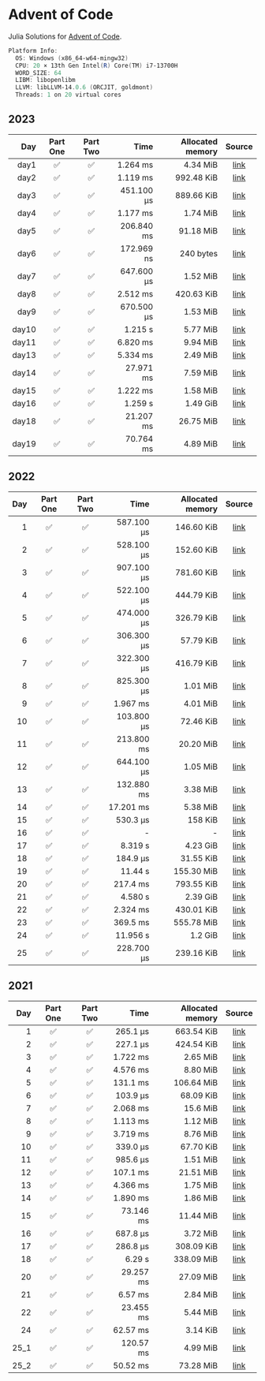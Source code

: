 # Advent of Code

Julia Solutions for [Advent of Code](https://adventofcode.com/2022/).

```powershell
Platform Info:
  OS: Windows (x86_64-w64-mingw32)
  CPU: 20 × 13th Gen Intel(R) Core(TM) i7-13700H
  WORD_SIZE: 64
  LIBM: libopenlibm
  LLVM: libLLVM-14.0.6 (ORCJIT, goldmont)
  Threads: 1 on 20 virtual cores
```

## 2023

|   Day |      Part One      |      Part Two      |       Time | Allocated memory |                                  Source                                   |
| ----: | :----------------: | :----------------: | ---------: | ---------------: | :-----------------------------------------------------------------------: |
|  day1 | :white_check_mark: | :white_check_mark: |   1.264 ms |         4.34 MiB | [link](https://github.com/jake484/adventofcode/blob/master/2023/day1.jl)  |
|  day2 | :white_check_mark: | :white_check_mark: |   1.119 ms |       992.48 KiB | [link](https://github.com/jake484/adventofcode/blob/master/2023/day2.jl)  |
|  day3 | :white_check_mark: | :white_check_mark: | 451.100 μs |       889.66 KiB | [link](https://github.com/jake484/adventofcode/blob/master/2023/day3.jl)  |
|  day4 | :white_check_mark: | :white_check_mark: |   1.177 ms |         1.74 MiB | [link](https://github.com/jake484/adventofcode/blob/master/2023/day4.jl)  |
|  day5 | :white_check_mark: | :white_check_mark: | 206.840 ms |        91.18 MiB | [link](https://github.com/jake484/adventofcode/blob/master/2023/day5.jl)  |
|  day6 | :white_check_mark: | :white_check_mark: | 172.969 ns |        240 bytes | [link](https://github.com/jake484/adventofcode/blob/master/2023/day6.jl)  |
|  day7 | :white_check_mark: | :white_check_mark: | 647.600 μs |         1.52 MiB | [link](https://github.com/jake484/adventofcode/blob/master/2023/day7.jl)  |
|  day8 | :white_check_mark: | :white_check_mark: |   2.512 ms |       420.63 KiB | [link](https://github.com/jake484/adventofcode/blob/master/2023/day8.jl)  |
|  day9 | :white_check_mark: | :white_check_mark: | 670.500 μs |         1.53 MiB | [link](https://github.com/jake484/adventofcode/blob/master/2023/day9.jl)  |
| day10 | :white_check_mark: | :white_check_mark: |    1.215 s |         5.77 MiB | [link](https://github.com/jake484/adventofcode/blob/master/2023/day10.jl) |
| day11 | :white_check_mark: | :white_check_mark: |   6.820 ms |         9.94 MiB | [link](https://github.com/jake484/adventofcode/blob/master/2023/day11.jl) |
| day13 | :white_check_mark: | :white_check_mark: |   5.334 ms |         2.49 MiB | [link](https://github.com/jake484/adventofcode/blob/master/2023/day13.jl) |
| day14 | :white_check_mark: | :white_check_mark: |  27.971 ms |         7.59 MiB | [link](https://github.com/jake484/adventofcode/blob/master/2023/day14.jl) |
| day15 | :white_check_mark: | :white_check_mark: |   1.222 ms |         1.58 MiB | [link](https://github.com/jake484/adventofcode/blob/master/2023/day15.jl) |
| day16 | :white_check_mark: | :white_check_mark: |    1.259 s |         1.49 GiB | [link](https://github.com/jake484/adventofcode/blob/master/2023/day16.jl) |
| day18 | :white_check_mark: | :white_check_mark: |  21.207 ms |        26.75 MiB | [link](https://github.com/jake484/adventofcode/blob/master/2023/day18.jl) |
| day19 | :white_check_mark: | :white_check_mark: |  70.764 ms |         4.89 MiB | [link](https://github.com/jake484/adventofcode/blob/master/2023/day19.jl) |

## 2022

|  Day |      Part One      |      Part Two      |       Time | Allocated memory |                                   Source                                   |
| ---: | :----------------: | :----------------: | ---------: | ---------------: | :------------------------------------------------------------------------: |
|    1 | :white_check_mark: | :white_check_mark: | 587.100 μs |       146.60 KiB |  [link](https://github.com/jake484/adventofcode/blob/master/2022/day1.jl)  |
|    2 | :white_check_mark: | :white_check_mark: | 528.100 μs |       152.60 KiB |  [link](https://github.com/jake484/adventofcode/blob/master/2022/day2.jl)  |
|    3 | :white_check_mark: | :white_check_mark: | 907.100 μs |       781.60 KiB |  [link](https://github.com/jake484/adventofcode/blob/master/2022/day3.jl)  |
|    4 | :white_check_mark: | :white_check_mark: | 522.100 μs |       444.79 KiB |  [link](https://github.com/jake484/adventofcode/blob/master/2022/day4.jl)  |
|    5 | :white_check_mark: | :white_check_mark: | 474.000 μs |       326.79 KiB |  [link](https://github.com/jake484/adventofcode/blob/master/2022/day5.jl)  |
|    6 | :white_check_mark: | :white_check_mark: | 306.300 μs |        57.79 KiB |  [link](https://github.com/jake484/adventofcode/blob/master/2022/day6.jl)  |
|    7 | :white_check_mark: | :white_check_mark: | 322.300 μs |       416.79 KiB |  [link](https://github.com/jake484/adventofcode/blob/master/2022/day7.jl)  |
|    8 | :white_check_mark: | :white_check_mark: | 825.300 μs |         1.01 MiB |  [link](https://github.com/jake484/adventofcode/blob/master/2022/day8.jl)  |
|    9 | :white_check_mark: | :white_check_mark: |   1.967 ms |         4.01 MiB |  [link](https://github.com/jake484/adventofcode/blob/master/2022/day9.jl)  |
|   10 | :white_check_mark: | :white_check_mark: | 103.800 μs |        72.46 KiB | [link](https://github.com/jake484/adventofcode/blob/master/2022/day10.jl)  |
|   11 | :white_check_mark: | :white_check_mark: | 213.800 ms |        20.20 MiB | [link](https://github.com/jake484/adventofcode/blob/master/2022/day11.jl)  |
|   12 | :white_check_mark: | :white_check_mark: | 644.100 μs |         1.05 MiB | [link](https://github.com/jake484/adventofcode/blob/master/2022/day12.jl)  |
|   13 | :white_check_mark: | :white_check_mark: | 132.880 ms |         3.38 MiB | [link](https://github.com/jake484/adventofcode/blob/master/2022/day13.jl)  |
|   14 | :white_check_mark: | :white_check_mark: |  17.201 ms |         5.38 MiB | [link](https://github.com/jake484/adventofcode/blob/master/2022/day14.jl)  |
|   15 | :white_check_mark: | :white_check_mark: |   530.3 μs |          158 KiB | [link](https://github.com/jake484/adventofcode/blob/master/2022/day15_.jl) |
|   16 | :white_check_mark: | :white_check_mark: |          - |                - | [link](https://github.com/jake484/adventofcode/blob/master/2022/day16_.jl) |
|   17 | :white_check_mark: | :white_check_mark: |    8.319 s |         4.23 GiB | [link](https://github.com/jake484/adventofcode/blob/master/2022/day17_.jl) |
|   18 | :white_check_mark: | :white_check_mark: |   184.9 μs |        31.55 KiB | [link](https://github.com/jake484/adventofcode/blob/master/2022/day18.jl)  |
|   19 | :white_check_mark: | :white_check_mark: |    11.44 s |       155.30 MiB | [link](https://github.com/jake484/adventofcode/blob/master/2022/day19.jl)  |
|   20 | :white_check_mark: | :white_check_mark: |   217.4 ms |       793.55 KiB | [link](https://github.com/jake484/adventofcode/blob/master/2022/day20.jl)  |
|   21 | :white_check_mark: | :white_check_mark: |    4.580 s |         2.39 GiB | [link](https://github.com/jake484/adventofcode/blob/master/2022/day21.jl)  |
|   22 | :white_check_mark: | :white_check_mark: |   2.324 ms |       430.01 KiB | [link](https://github.com/jake484/adventofcode/blob/master/2022/day22.jl)  |
|   23 | :white_check_mark: | :white_check_mark: |   369.5 ms |       555.78 MiB | [link](https://github.com/jake484/adventofcode/blob/master/2022/day23.jl)  |
|   24 | :white_check_mark: | :white_check_mark: |   11.956 s |          1.2 GiB | [link](https://github.com/jake484/adventofcode/blob/master/2022/day24.jl)  |
|   25 | :white_check_mark: | :white_check_mark: | 228.700 μs |       239.16 KiB | [link](https://github.com/jake484/adventofcode/blob/master/2022/day25.jl)  |

## 2021

|  Day |      Part One      |      Part Two      |      Time | Allocated memory |                                   Source                                   |
| ---: | :----------------: | :----------------: | --------: | ---------------: | :------------------------------------------------------------------------: |
|    1 | :white_check_mark: | :white_check_mark: |  265.1 μs |       663.54 KiB |  [link](https://github.com/jake484/adventofcode/blob/master/2021/day1.jl)  |
|    2 | :white_check_mark: | :white_check_mark: |  227.1 μs |       424.54 KiB |  [link](https://github.com/jake484/adventofcode/blob/master/2021/day2.jl)  |
|    3 | :white_check_mark: | :white_check_mark: |  1.722 ms |         2.65 MiB |  [link](https://github.com/jake484/adventofcode/blob/master/2021/day3.jl)  |
|    4 | :white_check_mark: | :white_check_mark: |  4.576 ms |         8.80 MiB |  [link](https://github.com/jake484/adventofcode/blob/master/2021/day4.jl)  |
|    5 | :white_check_mark: | :white_check_mark: |  131.1 ms |       106.64 MiB |  [link](https://github.com/jake484/adventofcode/blob/master/2021/day5.jl)  |
|    6 | :white_check_mark: | :white_check_mark: |  103.9 μs |        68.09 KiB |  [link](https://github.com/jake484/adventofcode/blob/master/2021/day6.jl)  |
|    7 | :white_check_mark: | :white_check_mark: |  2.068 ms |         15.6 MiB |  [link](https://github.com/jake484/adventofcode/blob/master/2021/day7.jl)  |
|    8 | :white_check_mark: | :white_check_mark: |  1.113 ms |         1.12 MiB |  [link](https://github.com/jake484/adventofcode/blob/master/2021/day8.jl)  |
|    9 | :white_check_mark: | :white_check_mark: |  3.719 ms |         8.76 MiB |  [link](https://github.com/jake484/adventofcode/blob/master/2021/day9.jl)  |
|   10 | :white_check_mark: | :white_check_mark: |  339.0 μs |        67.70 KiB | [link](https://github.com/jake484/adventofcode/blob/master/2021/day10.jl)  |
|   11 | :white_check_mark: | :white_check_mark: |  985.6 μs |         1.51 MiB | [link](https://github.com/jake484/adventofcode/blob/master/2021/day11.jl)  |
|   12 | :white_check_mark: | :white_check_mark: |  107.1 ms |        21.51 MiB | [link](https://github.com/jake484/adventofcode/blob/master/2021/day12.jl)  |
|   13 | :white_check_mark: | :white_check_mark: |  4.366 ms |         1.75 MiB | [link](https://github.com/jake484/adventofcode/blob/master/2021/day13.jl)  |
|   14 | :white_check_mark: | :white_check_mark: |  1.890 ms |         1.86 MiB | [link](https://github.com/jake484/adventofcode/blob/master/2021/day14.jl)  |
|   15 | :white_check_mark: | :white_check_mark: | 73.146 ms |        11.44 MiB | [link](https://github.com/jake484/adventofcode/blob/master/2021/day15.jl)  |
|   16 | :white_check_mark: | :white_check_mark: |  687.8 μs |         3.72 MiB | [link](https://github.com/jake484/adventofcode/blob/master/2021/day16.jl)  |
|   17 | :white_check_mark: | :white_check_mark: |  286.8 μs |       308.09 KiB | [link](https://github.com/jake484/adventofcode/blob/master/2021/day17.jl)  |
|   18 | :white_check_mark: | :white_check_mark: |    6.29 s |       338.09 MiB | [link](https://github.com/jake484/adventofcode/blob/master/2021/day18.jl)  |
|   20 | :white_check_mark: | :white_check_mark: | 29.257 ms |        27.09 MiB | [link](https://github.com/jake484/adventofcode/blob/master/2021/day20.jl)  |
|   21 | :white_check_mark: | :white_check_mark: |   6.57 ms |         2.84 MiB | [link](https://github.com/jake484/adventofcode/blob/master/2021/day21.jl)  |
|   22 | :white_check_mark: | :white_check_mark: | 23.455 ms |         5.44 MiB | [link](https://github.com/jake484/adventofcode/blob/master/2021/day22.jl)  |
|   24 | :white_check_mark: | :white_check_mark: |  62.57 ms |         3.14 KiB | [link](https://github.com/jake484/adventofcode/blob/master/2021/day24.jl)  |
| 25_1 | :white_check_mark: | :white_check_mark: | 120.57 ms |         4.99 MiB | [link](https://github.com/jake484/adventofcode/blob/master/2021/day25.jl)  |
| 25_2 | :white_check_mark: | :white_check_mark: |  50.52 ms |        73.28 MiB | [link](https://github.com/jake484/adventofcode/blob/master/2021/day25_.jl) |